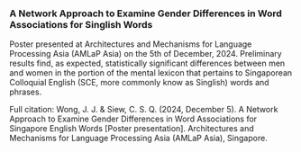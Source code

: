### A Network Approach to Examine Gender Differences in Word Associations for Singlish Words
Poster presented at Architectures and Mechanisms for Language Processing Asia (AMLaP Asia) on the 5th of December, 2024. 
Preliminary results find, as expected, statistically significant differences between men and women in the portion of the mental lexicon that pertains to Singaporean Colloquial English (SCE, more commonly know as Singlish) words and phrases.

Full citation: 
Wong, J. J. & Siew, C. S. Q. (2024, December 5). A Network Approach to Examine Gender Differences in Word Associations for Singapore English Words [Poster presentation]. Architectures and Mechanisms for Language Processing Asia (AMLaP Asia), Singapore.  
